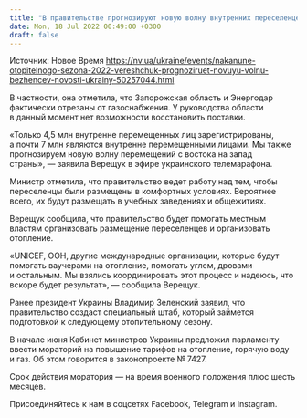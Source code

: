 ```yaml
---
title: "В правительстве прогнозируют новую волну внутренних переселенцев осенью"
date: Mon, 18 Jul 2022 00:49:00 +0300
draft: false
---
```

Источник: Новое Время https://nv.ua/ukraine/events/nakanune-otopitelnogo-sezona-2022-vereshchuk-prognoziruet-novuyu-volnu-bezhencev-novosti-ukrainy-50257044.html


 В частности, она отметила, что Запорожская область и Энергодар фактически отрезаны от газоснабжения. У руководства области в данный момент нет возможности восстановить поставки.

«Только 4,5 млн внутренне перемещенных лиц зарегистрированы, а почти 7 млн являются внутренне перемещенными лицами. Мы также прогнозируем новую волну перемещений с востока на запад страны», — заявила Верещук в эфире украинского телемарафона.

Министр отметила, что правительство ведет работу над тем, чтобы переселенцы были размещены в комфортных условиях. Вероятнее всего, их будут размещать в учебных заведениях и общежитиях.

Верещук сообщила, что правительство будет помогать местным властям организовать размещение переселенцев и организовать отопление.

«UNICEF, ООН, другие международные организации, которые будут помогать ваучерами на отопление, помогать углем, дровами и остальным. Мы взялись координировать этот процесс и надеюсь, что вскоре будет результат», — сообщила Верещук.

Ранее президент Украины Владимир Зеленский заявил, что правительство создаст специальный штаб, который займется подготовкой к следующему отопительному сезону.

В начале июня Кабинет министров Украины предложил парламенту ввести мораторий на повышение тарифов на отопление, горячую воду и газ. Об этом говорится в законопроекте № 7427.

Срок действия моратория — на время военного положения плюс шесть месяцев.

Присоединяйтесь к нам в соцсетях Facebook, Telegram и Instagram.
